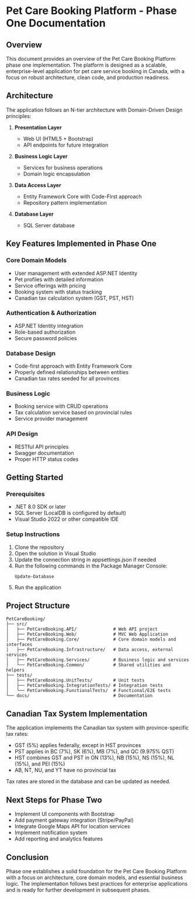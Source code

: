 # Pet Care Booking Platform - Phase One Documentation

## Overview
This document provides an overview of the Pet Care Booking Platform phase one implementation. The platform is designed as a scalable, enterprise-level application for pet care service booking in Canada, with a focus on robust architecture, clean code, and production readiness.

## Architecture
The application follows an N-tier architecture with Domain-Driven Design principles:

1. **Presentation Layer**
   - Web UI (HTML5 + Bootstrap)
   - API endpoints for future integration

2. **Business Logic Layer**
   - Services for business operations
   - Domain logic encapsulation

3. **Data Access Layer**
   - Entity Framework Core with Code-First approach
   - Repository pattern implementation

4. **Database Layer**
   - SQL Server database

## Key Features Implemented in Phase One

### Core Domain Models
- User management with extended ASP.NET Identity
- Pet profiles with detailed information
- Service offerings with pricing
- Booking system with status tracking
- Canadian tax calculation system (GST, PST, HST)

### Authentication & Authorization
- ASP.NET Identity integration
- Role-based authorization
- Secure password policies

### Database Design
- Code-first approach with Entity Framework Core
- Properly defined relationships between entities
- Canadian tax rates seeded for all provinces

### Business Logic
- Booking service with CRUD operations
- Tax calculation service based on provincial rules
- Service provider management

### API Design
- RESTful API principles
- Swagger documentation
- Proper HTTP status codes

## Getting Started

### Prerequisites
- .NET 8.0 SDK or later
- SQL Server (LocalDB is configured by default)
- Visual Studio 2022 or other compatible IDE

### Setup Instructions
1. Clone the repository
2. Open the solution in Visual Studio
3. Update the connection string in appsettings.json if needed
4. Run the following commands in the Package Manager Console:
   ```
   Update-Database
   ```
5. Run the application

## Project Structure

```
PetCareBooking/
├── src/
│   ├── PetCareBooking.API/              # Web API project
│   ├── PetCareBooking.Web/              # MVC Web Application
│   ├── PetCareBooking.Core/             # Core domain models and interfaces
│   ├── PetCareBooking.Infrastructure/   # Data access, external services
│   ├── PetCareBooking.Services/         # Business logic and services
│   └── PetCareBooking.Common/           # Shared utilities and helpers
├── tests/
│   ├── PetCareBooking.UnitTests/        # Unit tests
│   ├── PetCareBooking.IntegrationTests/ # Integration tests
│   └── PetCareBooking.FunctionalTests/  # Functional/E2E tests
└── docs/                                # Documentation
```

## Canadian Tax System Implementation
The application implements the Canadian tax system with province-specific tax rates:
- GST (5%) applies federally, except in HST provinces
- PST applies in BC (7%), SK (6%), MB (7%), and QC (9.975% QST)
- HST combines GST and PST in ON (13%), NB (15%), NS (15%), NL (15%), and PEI (15%)
- AB, NT, NU, and YT have no provincial tax

Tax rates are stored in the database and can be updated as needed.

## Next Steps for Phase Two
- Implement UI components with Bootstrap
- Add payment gateway integration (Stripe/PayPal)
- Integrate Google Maps API for location services
- Implement notification system
- Add reporting and analytics features

## Conclusion
Phase one establishes a solid foundation for the Pet Care Booking Platform with a focus on architecture, core domain models, and essential business logic. The implementation follows best practices for enterprise applications and is ready for further development in subsequent phases.
